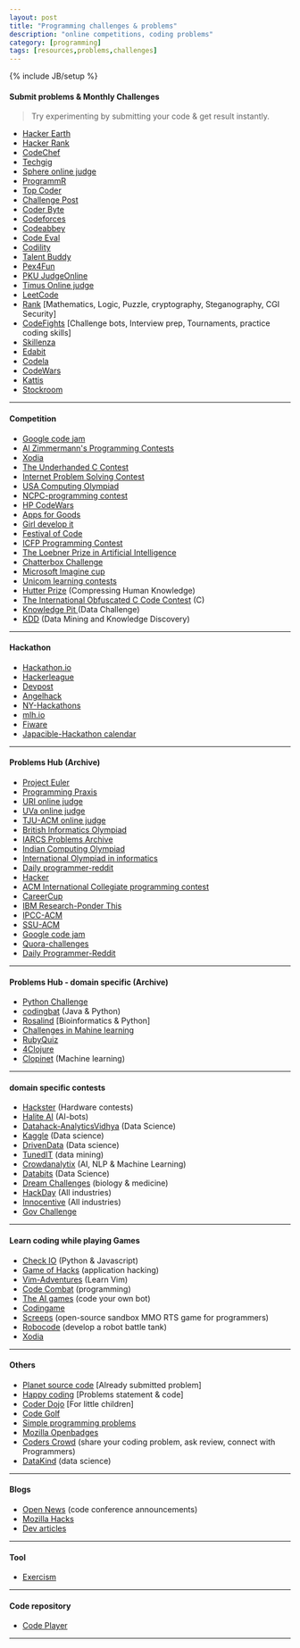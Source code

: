 ```yaml
---
layout: post
title: "Programming challenges & problems"
description: "online competitions, coding problems"
category: [programming]
tags: [resources,problems,challenges]
---
```

{% include JB/setup %}


#### Submit problems & Monthly Challenges
> Try experimenting by submitting your code & get result instantly.

* [Hacker Earth](https://www.hackerearth.com/)
* [Hacker Rank](https://www.hackerrank.com)
* [CodeChef](http://www.codechef.com/ "Codechef homepage")
* [Techgig](http://www.techgig.com/codecontest "Techgig homepage")
* [Sphere online judge](http://www.spoj.com/ "Sphere online judge homepage")
* [ProgrammR](http://www.programmr.com/ "ProgrammR homepage")
* [Top Coder](http://www.topcoder.com/ "Top coder homepage")
* [Challenge Post](http://challengepost.com/)
* [Coder Byte](http://coderbyte.com/)
* [Codeforces](http://codeforces.com/)
* [Codeabbey](http://www.codeabbey.com/)
* [Code Eval](https://www.codeeval.com/)
* [Codility](https://codility.com/programmers/)
* [Talent Buddy](https://www.talentbuddy.co/)
* [Pex4Fun](http://www.pexforfun.com/)
* [PKU JudgeOnline](http://poj.org/)
* [Timus Online judge](http://acm.timus.ru/)
* [LeetCode](https://leetcode.com/)
* [Rank](http://www.rankk.org) [Mathematics, Logic, Puzzle, cryptography, Steganography, CGI Security]
* [CodeFights](https://codefights.com/) [Challenge bots, Interview prep, Tournaments, practice coding skills]
* [Skillenza](https://skillenza.com/)
* [Edabit](https://edabit.com/)
* [Codela](https://www.codela.net)
* [CodeWars](https://www.codewars.com/)
* [Kattis](https://open.kattis.com/)
* [Stockroom](https://stockroom.io/)

-----

#### Competition
* [Google code jam](https://code.google.com/codejam/ "Code Jam homepage")
* [Al Zimmermann's Programming Contests](http://www.azspcs.net/)
* [Xodia](http://xodia.pythonanywhere.com/xodialatest/) 
* [The Underhanded C Contest](http://www.underhanded-c.org/)
* [Internet Problem Solving Contest](http://ipsc.ksp.sk/)
* [USA Computing Olympiad](http://www.usaco.org/index.php)
* [NCPC-programming contest](http://ncpc.idi.ntnu.no/)
* [HP CodeWars](http://www.hpcodewars.org/)
* [Apps for Goods](http://www.appsforgood.org/)
* [Girl develop it](https://www.girldevelopit.com/)
* [Festival of Code](http://festival.yrs.io/)
* [ICFP Programming Contest](http://icfpcontest.org/)
* [The Loebner Prize in Artificial Intelligence](http://www.loebner.net/Prizef/loebner-prize.html)
* [Chatterbox Challenge ](http://www.chatterboxchallenge.com/)
* [Microsoft Imagine cup](https://imagine.microsoft.com/)
* [Unicom learning contests](http://www.unicomlearning.com/contests.html)
* [Hutter Prize](http://prize.hutter1.net/index.htm) (Compressing Human Knowledge)
* [The International Obfuscated C Code Contest](http://www.ioccc.org/) (C)
* [Knowledge Pit ](https://knowledgepit.fedcsis.org/) (Data Challenge)
* [KDD](http://www.kdd.org/kdd-cup) (Data Mining and Knowledge Discovery)

-----

#### Hackathon
* [Hackathon.io](http://www.hackathon.io/events)
* [Hackerleague](https://www.hackerleague.org/hackathons)
* [Devpost](https://devpost.com/hackathons)
* [Angelhack](http://angelhack.com/)
* [NY-Hackathons](http://nyhackathons.com/)
* [mlh.io](https://mlh.io/)
* [Fiware](https://www.fiware.org/events/)
* [Japacible-Hackathon calendar](https://github.com/japacible/Hackathon-Calendar)

-----

#### Problems Hub (Archive)
* [Project Euler](https://projecteuler.net/ "Project Euler homepage")
* [Programming Praxis](http://programmingpraxis.com/)
* [URI online judge](https://www.urionlinejudge.com.br/judge/login)
* [UVa online judge](https://uva.onlinejudge.org/ )
* [TJU-ACM online judge](http://acm.tju.edu.cn/toj/)
* [British Informatics Olympiad](http://www.olympiad.org.uk/ "British Informatics Olympiad home page")
* [IARCS Problems Archive](http://opc.iarcs.org.in/ "IARCS Problems Archive homepage")
* [Indian Computing Olympiad](http://www.iarcs.org.in/inoi/archives.php)
* [International Olympiad in informatics](http://ioinformatics.org/index.shtml "International Olympiad in informatics")
* [Daily programmer-reddit](http://www.reddit.com/r/dailyprogrammer)
* [Hacker](http://www.hacker.org/)
* [ACM International Collegiate programming contest](http://acm.hit.edu.cn/judge/ProblemIndex.php)
* [CareerCup](http://www.careercup.com/)
* [IBM Research-Ponder This](https://www.research.ibm.com/haifa/ponderthis/index.shtml)
* [IPCC-ACM](https://icpc.baylor.edu/)
* [SSU-ACM](http://acm.sgu.ru/)
* [Google code jam](https://code.google.com/codejam/contests.html)
* [Quora-challenges](https://www.quora.com/challenges)
* [Daily Programmer-Reddit](https://www.reddit.com/r/dailyprogrammer/)
-----

#### Problems Hub - domain specific (Archive)
* [Python Challenge](http://www.pythonchallenge.com/ )
* [codingbat](http://codingbat.com/ "CodingBat homepage") (Java & Python)
* [Rosalind](http://rosalind.info/problems/locations/) [Bioinformatics & Python]
* [Challenges in Mahine learning](http://www.chalearn.org/)
* [RubyQuiz](http://rubyquiz.com/)
* [4Clojure](http://www.4clojure.com/)
* [Clopinet](http://clopinet.com/challenges/) (Machine learning)

-----

#### domain specific contests
* [Hackster](https://www.hackster.io/challenges) (Hardware contests)
* [Halite AI](https://halite.io/) (AI-bots)
* [Datahack-AnalyticsVidhya](http://datahack.analyticsvidhya.com/contest/all) (Data Science)
* [Kaggle](https://www.kaggle.com/) (Data science)
* [DrivenData](https://www.drivendata.org/) (Data science)
* [TunedIT](http://tunedit.org/challenges) (data mining)
* [Crowdanalytix](https://www.crowdanalytix.com/listContests) (AI, NLP & Machine Learning)
* [Databits](http://databits.io/challenges/opensource) (Data Science)
* [Dream Challenges](http://dreamchallenges.org/) (biology & medicine)
* [HackDay](https://hackaday.io/) (All industries)
* [Innocentive](https://www.innocentive.com) (All industries)
* [Gov Challenge](https://www.challenge.gov/list/)

-----

#### Learn coding while playing Games
* [Check IO](https://checkio.org/) (Python & Javascript)
* [Game of Hacks](http://www.gameofhacks.com/) (application hacking)
* [Vim-Adventures](https://vim-adventures.com/) (Learn Vim)
* [Code Combat](https://codecombat.com/) (programming)
* [The AI games](http://theaigames.com/) (code your own bot)
* [Codingame](https://www.codingame.com)
* [Screeps](https://screeps.com/) (open-source sandbox MMO RTS game for programmers)
* [Robocode](http://robocode.sourceforge.net/) (develop a robot battle tank)
* [Xodia](http://xodia.pythonanywhere.com/)

------

#### Others
* [Planet source code](http://www.planet-source-code.com/) [Already submitted problem]
* [Happy coding](http://happycodings.com/) [Problems statement & code]
* [Coder Dojo](https://coderdojo.com/ ) [For little children]
* [Code Golf](http://codegolf.com/ "Code Golf home page")
* [Simple programming problems](http://adriann.github.io/programming_problems.html)
* [Mozilla Openbadges](https://backpack.openbadges.org/backpack/login)
* [Coders Crowd](http://coderscrowd.com/app/public/home) (share your coding problem, ask review, connect with Programmers)
* [DataKind](http://www.datakind.org/) (data science)

----

#### Blogs
* [Open News](https://source.opennews.org/en-US/) (code conference announcements)
* [Mozilla Hacks](https://hacks.mozilla.org/ "Mozilla Hacks")
* [Dev articles](http://www.devarticles.com/ "Dev Articles")

----

#### Tool
* [Exercism](http://exercism.io/)

----

#### Code repository
* [Code Player](http://thecodeplayer.com/)

----

